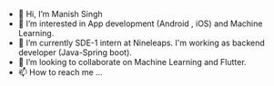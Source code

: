 - 👋 Hi, I’m Manish Singh
- 👀 I’m interested in App development (Android , iOS) and Machine Learning.
- 🌱 I’m currently SDE-1 intern at Nineleaps. I'm working as backend developer (Java-Spring boot).
- 💞️ I’m looking to collaborate on Machine Learning and Flutter.
- 📫 How to reach me ...

<!---
manishsinghgithub/manishsinghgithub is a ✨ special ✨ repository because its `README.md` (this file) appears on your GitHub profile.
You can click the Preview link to take a look at your changes.
--->
